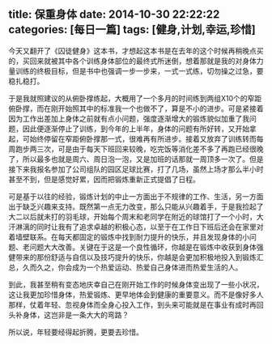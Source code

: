 title: 保重身体
date: 2014-10-30 22:22:22
categories: [每日一篇]
tags: [健身,计划,幸运,珍惜]
---
今天又翻开了《囚徒健身》这本书，才想起这本书是在去年的这个时候再稍晚点买的，买回来就被其中各个训练身体部位的最终式所迷倒，想着那就是我的对身体力量训练的终极目标，但是书中也强调一步一步来，一式一式练，切勿操之过急，要稳扎稳打。

于是我就照建议的从俯卧撑练起，大概用了一个多月的时间练到两组X10个的窄距俯卧撑，而在刚开始照其中的标准我一个也做不了，算是不小的进步。可是紧接着因为工作出差加上身体之前就有点小问题，强度逐渐增大的锻炼貌似加重了我问题，因此便逐渐停止了训练，到今年的上半年，身体的问题有所好转，又开始拿起，可始终停留在窄距俯卧撑那一式，很难再有所进步。接着又放弃了训练转而每周跑步两三次，可是由于每天下班回来较晚，吃完饭等消化差不多了再跑已经很晚了，所以最多也就是周六、周日泡一泡，又是加班的话那就一周顶多一次了。但是接下来我报名参加了公司组队的园区足球比赛，打了几场，虽然上场才那么半小时甚至不到，但是感觉好累，因而把锻炼重新正式提倡了日程。

可是基于以往的经验，锻炼计划的中止一方面出于不规律的工作、生活，另一方面出于缺乏兴趣来支持。既然第一点无力改变，那么只能从兴趣着手，于是我捡起了大二以后就未打的羽毛球，开始每个周末和老同学在附近的球馆打了一个小时，大汗淋漓的同时让我有了追求卓越的积极心态，以至于在工作日下班后还会在家里对着墙壁联系。在每天都固定的锻炼中找到耐力提升的快乐，并且发现身体的小问题、老问题大大改善。关键在于这是一个良性循环，你越是在锻炼中收获到身体强健带来的那份舒适与自信以及技巧提升的快乐，你越是会更加积极地投入到锻炼汇总，久而久之，你会成为一个热爱运动、热爱自己身体进而热爱生活的人。

到此，我甚至稍有变态地庆幸自己在刚开始工作的时候身体变出现了一些小状况，这让我更加珍惜身体，热爱锻炼、更早地体会到健康的重要意义。而不是像好多人那样，仗着年轻、忽视身体而全身心投入工作，到头来可能就是在事业有成时再回头补身体，这岂非是一条大大的弯路？

所以说，年轻要经得起折腾，更要去珍惜。